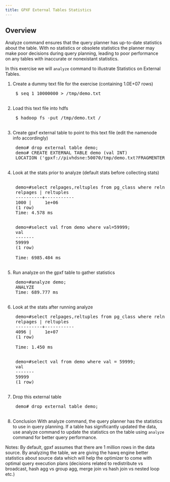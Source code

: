 ```yaml
---
title: GPXF External Tables Statistics
---
```


Overview 
--------

Analyze command ensures that the query planner has up-to-date statistics about the table. With no statistics or obsolete statistics the planner may make poor decisions during query planning, leading to poor performance on any tables with inaccurate or nonexistant statistics.

In this exercise we will `analyze` command to illustrate Statistics on External Tables.

1. Create a dummy text file for the exercise (containing 1.0E+07 rows)

	<pre class="terminal">
	$ seq 1 10000000 > /tmp/demo.txt
	</pre>

2. Load this text file into hdfs

	<pre class="terminal">
	$ hadoop fs -put /tmp/demo.txt /
	</pre>
3. Create gpxf external table to point to this text file (edit the namenode info accordingly)
	
	<pre class="terminal">
	demo# drop external table demo;
	demo# CREATE EXTERNAL TABLE demo (val INT)
	LOCATION ('gpxf://pivhdsne:50070/tmp/demo.txt?FRAGMENTER=HdfsDataFragmenter&Analyzer=HdfsAnalyzer') FORMAT 'TEXT' (DELIMITER = '|');
	</pre>

4. Look at the stats prior to analyze (default stats before collecting stats)

	<pre class="terminal">	
	demo=#select relpages,reltuples from pg_class where relname='demo';
	relpages | reltuples
	----------+-----------
	1000 |     1e+06
	(1 row)
	Time: 4.578 ms
	</pre>
	
	<pre class="terminal">
	demo=#select val from demo where val=59999;
	val 
	-------
	59999
	(1 row)

	Time: 6985.484 ms
	</pre>

5. Run analyze on the gpxf table to gather statistics
	
	<pre class="terminal">
	demo=#analyze demo;
	ANALYZE
	Time: 689.777 ms
	</pre>

6. Look at the stats after running analyze
	
	<pre class="terminal">
	demo=#select relpages,reltuples from pg_class where relname='demo';
	relpages | reltuples
	----------+-----------
	4096 |     1e+07
	(1 row)

	Time: 1.450 ms
	</pre>

	<pre class="terminal">
	demo=#select val from demo where val = 59999;
	val 
	-------
	59999
	(1 row)
	</pre>

7. Drop this external table
	
	<pre class="terminal">
	demo# drop external table demo;
	</pre>


8. Conclusion
   With analyze command, the query planner has the statistics to use in query planning. If a table has significantly updated the data, use analyze command to update the statistics on the table using `analyze` command for better query performance.

Notes: 
By default, gpxf assumes that there are 1 million rows in the data source. By
analyzing the table, we are giving the hawq engine better statistics about
source data which will help the optimizer to come with optimal query execution
plans (decisions related to redistribute vs broadcast, hash agg vs group agg,
merge join vs hash join vs nested loop etc.)
